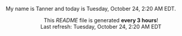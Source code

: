 My name is Tanner and today is Tuesday, October 24, 2:20 AM EDT.

<p align="center">This <i>README</i> file is generated <b>every 3 hours</b>!</br>Last refresh: Tuesday, October 24, 2:20 AM EDT<br /></p>
